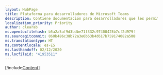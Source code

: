 ```yaml
---
layout: HubPage
title: Plataforma para desarrolladores de Microsoft Teams
description: Contiene documentación para desarrolladores que les permite crear excelentes aplicaciones con Microsoft Teams
localization_priority: Priority
author: clearab
ms.openlocfilehash: b5a2a5af9d3bdbe71f332c97400425b7cf2d979f
ms.sourcegitcommit: 060b486c38b72a3e6b63b4d617b759174082a508
ms.translationtype: HT
ms.contentlocale: es-ES
ms.lasthandoff: 02/12/2020
ms.locfileid: "41953511"
---
```

[!include[Content](~/includes/landing-page.md)]
